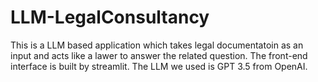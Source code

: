# LLM-LegalConsultancy
This is a LLM based application which takes legal documentatoin as an input and acts like a lawer to answer the related question. The front-end interface is built by streamlit. The LLM we used is GPT 3.5 from OpenAI. 
